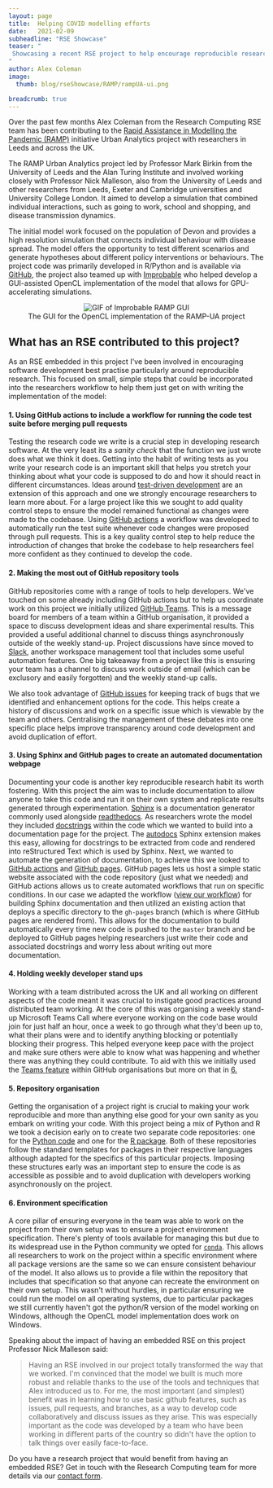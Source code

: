 ```yaml
---
layout: page
title:  Helping COVID modelling efforts
date:   2021-02-09
subheadline: "RSE Showcase"
teaser: "
 Showcasing a recent RSE project to help encourage reproducible research practices in a COVID modelling project
"
author: Alex Coleman
image:
  thumb: blog/rseShowcase/RAMP/rampUA-ui.png

breadcrumb: true
---
```


Over the past few months Alex Coleman from the Research Computing RSE team has been contributing to the [Rapid Assistance in Modelling the Pandemic (RAMP)](https://royalsociety.org/topics-policy/health-and-wellbeing/ramp/) initiative Urban Analytics project with researchers in Leeds and across the UK.

The RAMP Urban Analytics project led by Professor Mark Birkin from the University of Leeds and the Alan Turing Institute and involved working closely with Professor Nick Malleson, also from the University of Leeds and other researchers from Leeds, Exeter and Cambridge universities and University College London. It aimed to develop a simulation that combined individual interactions, such as going to work, school and shopping, and disease transmission dynamics.

The initial model work focused on the population of Devon and provides a high resolution simulation that connects individual behaviour with disease spread. The model offers the opportunity to test different scenarios and generate hypotheses about different policy interventions or behaviours. The project code was primarily developed in R/Python and is available via [GitHub](https://github.com/Urban-Analytics/RAMP-UA), the project also teamed up with [Improbable](https://www.improbable.io/) who helped develop a GUI-assisted OpenCL implementation of the model that allows for GPU-accelerating simulations.

<div style="text-align:center;">
  <img src='/images/blog/rseShowcase/RAMP/rampGUI.gif' alt='GIF of Improbable RAMP GUI'/>
  <figcaption>The GUI for the OpenCL implementation of the RAMP-UA project</figcaption>
</div>

## What has an RSE contributed to this project?

As an RSE embedded in this project I've been involved in encouraging software development best practise particularly around reproducible research. This focused on small, simple steps that could be incorporated into the researchers workflow to help them just get on with writing the implementation of the model:

#### 1. Using GitHub actions to include a workflow for running the code test suite before merging pull requests
  Testing the research code we write is a crucial step in developing research software. At the very least its a _sanity check_ that the function we just wrote does what we think it does. Getting into the habit of writing tests as you write your research code is an important skill that helps you stretch your thinking about what your code is supposed to do and how it should react in different circumstances. Ideas around [test-driven development](https://swcarpentry.github.io/python-novice-inflammation/10-defensive/index.html#test-driven-development) are an extension of this approach and one we strongly encourage researchers to learn more about. For a large project like this we sought to add quality control steps to ensure the model remained functional as changes were made to the codebase. Using [GitHub actions](https://github.com/features/actions) a workflow was developed to automatically run the test suite whenever code changes were proposed through pull requests. This is a key quality control step to help reduce the introduction of changes that broke the codebase to help researchers feel more confident as they continued to develop the code.

#### 2. Making the most out of GitHub repository tools

  GitHub repositories come with a range of tools to help developers. We've touched on some already including GitHub actions but to help us coordinate work on this project we initially utilized [GitHub Teams](https://github.com/team). This is a message board for members of a team within a GitHub organisation, it provided a space to discuss development ideas and share experimental results. This provided a useful additional channel to discuss things asynchronously outside of the weekly stand-up. Project discussions have since moved to [Slack](https://slack.com/intl/en-gb/), another workspace management tool that includes some useful automation features. One big takeaway from a project like this is ensuring your team has a channel to discuss work outside of email (which can be exclusory and easily forgotten) and the weekly stand-up calls.

  We also took advantage of [GitHub issues](https://docs.github.com/en/github/managing-your-work-on-github/about-issues) for keeping track of bugs that we identified and enhancement options for the code. This helps create a history of discussions and work on a specific issue which is viewable by the team and others. Centralising the management of these debates into one specific place helps improve transparency around code development and avoid duplication of effort.


#### 3. Using Sphinx and GitHub pages to create an automated documentation webpage  
  Documenting your code is another key reproducible research habit its worth fostering. With this project the aim was to include documentation to allow anyone to take this code and run it on their own system and replicate results generated through experimentation. [Sphinx](https://www.sphinx-doc.org/en/master/) is a documentation generator commonly used alongside [readthedocs](https://docs.readthedocs.io/en/stable/index.html). As researchers wrote the model they included [docstrings](https://www.python.org/dev/peps/pep-0257/) within the code which we wanted to build into a documentation page for the project. The [autodocs](https://www.sphinx-doc.org/en/master/usage/extensions/autodoc.html) Sphinx extension makes this easy, allowing for docstrings to be extracted from code and rendered into reStructured Text which is used by Sphinx. 
  Next, we wanted to automate the generation of documentation, to achieve this we looked to [GitHub actions](https://github.com/features/actions) and [GitHub pages](https://pages.github.com/). GitHub pages lets us host a simple static website associated with the code repository (just what we needed) and GitHub actions allows us to create automated workflows that run on specific conditions. In our case we adapted the workflow ([view our workflow](https://github.com/Urban-Analytics/RAMP-UA/blob/master/.github/workflows/deploy-docs.yml)) for building Sphinx documentation and then utilized an existing action that deploys a specific directory to the `gh-pages` branch (which is where GitHub pages are rendered from). This allows for the documentation to build automatically every time new code is pushed to the `master` branch and be deployed to GitHub pages helping researchers just write their code and associated docstrings and worry less about writing out more documentation.

#### 4. Holding weekly developer stand ups

  Working with a team distributed across the UK and all working on different aspects of the code meant it was crucial to instigate good practices around distributed team working. At the core of this was organising a weekly stand-up Microsoft Teams Call where everyone working on the code base would join for just half an hour, once a week to go through what they'd been up to, what their plans were and to identify anything blocking or potentially blocking their progress. This helped everyone keep pace with the project and make sure others were able to know what was happening and whether there was anything they could contribute. To aid with this we initially used the [Teams feature](https://github.com/team) within GitHub organisations but more on that in [6.](./#6-making-the-most-out-of-github-repository-tools)

#### 5. Repository organisation

  Getting the organisation of a project right is crucial to making your work reproducible and more than anything else good for your own sanity as you embark on writing your code. With this project being a mix of Python and R we took a decision early on to create two separate code repositories: one for the [Python code](https://github.com/Urban-Analytics/RAMP-UA) and one for the [R package](https://github.com/Urban-Analytics/rampuaR). Both of these repositories follow the standard templates for packages in their respective languages although adapted for the specifics of this particular projects. Imposing these structures early was an important step to ensure the code is as accessible as possible and to avoid duplication with developers working asynchronously on the project.

#### 6. Environment specification

  A core pillar of ensuring everyone in the team was able to work on the project from their own setup was to ensure a project environment specification. There's plenty of tools available for managing this but due to its widespread use in the Python community we opted for [`conda`](https://docs.conda.io/en/latest/). This allows all researchers to work on the project within a specific environment where all package versions are the same so we can ensure consistent behaviour of the model. It also allows us to provide a file within the repository that includes that specification so that anyone can recreate the environment on their own setup. This wasn't without hurdles, in particular ensuring we could run the model on all operating systems, due to particular packages we still currently haven't got the python/R version of the model working on Windows, although the OpenCL model implementation does work on Windows.


Speaking about the impact of having an embedded RSE on this project Professor Nick Malleson said:

> Having an RSE involved in our project totally transformed the way that we worked. I'm convinced that the model we built is much more robust and reliable thanks to the use of the tools and techniques that Alex introduced us to. For me, the most important (and simplest) benefit was in learning how to use basic github features, such as issues, pull requests, and branches, as a way to develop code collaboratively and discuss issues as they arise. This was especially important as the code was developed by a team who have been working in different parts of the country so didn't have the option to talk things over easily face-to-face.

Do you have a research project that would benefit from having an embedded RSE? Get in touch with the Research Computing team for more details via our [contact form](https://leeds.service-now.com/it?id=sc_cat_item&sys_id=7587b2530f675f00a82247ece1050eda).